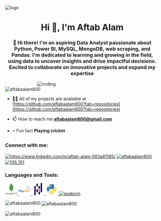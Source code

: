 ![logo](https://iabac.org/blog/uploads/images/202404/image_870x_662f73bb98010.jpg)
<h1 align="center">Hi 👋, I'm Aftab Alam</h1>
<h3 align="center">👋 Hi there! I'm an aspiring Data Analyst passionate about Python, Power BI, MySQL, MongoDB, web scraping, and Pandas. I'm dedicated to learning and growing in the field, using data to uncover insights and drive impactful decisions. Excited to collaborate on innovative projects and expand my expertise</h3>

<img align="right" alt="coding" width="400" src="https://user-images.githubusercontent.com/55389276/140866485-8fb1c876-9a8f-4d6a-98dc-08c4981eaf70.gif">

<p align="left"> <img src="https://komarev.com/ghpvc/?username=aftabaalam800&label=Profile%20views&color=0e75b6&style=flat" alt="aftabaalam800" /> </p>

- 👨‍💻 All of my projects are available at [https://github.com/aftabaalam800?tab=repositories](https://github.com/aftabaalam800?tab=repositories)

- 📫 How to reach me **aftabaalam800@gmail.com**

- ⚡ Fun fact **Playing cricket**

<h3 align="left">Connect with me:</h3>
<p align="left">
<a href="https://www.linkedin.com/in/aftab-alam-063a81185/" target="blank"><img align="center" src="https://raw.githubusercontent.com/rahuldkjain/github-profile-readme-generator/master/src/images/icons/Social/linked-in-alt.svg" alt="https://www.linkedin.com/in/aftab-alam-063a81185/" height="30" width="40" /></a>
<a href="https://www.hackerrank.com/aftabaalam800" target="blank"><img align="center" src="https://raw.githubusercontent.com/rahuldkjain/github-profile-readme-generator/master/src/images/icons/Social/hackerrank.svg" alt="aftabaalam800" height="30" width="40" /></a>
<a href="https://www.leetcode.com/f35_151" target="blank"><img align="center" src="https://raw.githubusercontent.com/rahuldkjain/github-profile-readme-generator/master/src/images/icons/Social/leet-code.svg" alt="f35_151" height="30" width="40" /></a>
</p>

<h3 align="left">Languages and Tools:</h3>
<p align="left"> <a href="https://www.mongodb.com/" target="_blank" rel="noreferrer"> <img src="https://raw.githubusercontent.com/devicons/devicon/master/icons/mongodb/mongodb-original-wordmark.svg" alt="mongodb" width="40" height="40"/> </a> <a href="https://www.mysql.com/" target="_blank" rel="noreferrer"> <img src="https://raw.githubusercontent.com/devicons/devicon/master/icons/mysql/mysql-original-wordmark.svg" alt="mysql" width="40" height="40"/> </a> <a href="https://pandas.pydata.org/" target="_blank" rel="noreferrer"> <img src="https://raw.githubusercontent.com/devicons/devicon/2ae2a900d2f041da66e950e4d48052658d850630/icons/pandas/pandas-original.svg" alt="pandas" width="40" height="40"/> </a> <a href="https://www.python.org" target="_blank" rel="noreferrer"> <img src="https://raw.githubusercontent.com/devicons/devicon/master/icons/python/python-original.svg" alt="python" width="40" height="40"/> </a> <a href="https://seaborn.pydata.org/" target="_blank" rel="noreferrer"> <img src="https://seaborn.pydata.org/_images/logo-mark-lightbg.svg" alt="seaborn" width="40" height="40"/> </a> </p>

<p><img align="left" src="https://github-readme-stats.vercel.app/api/top-langs?username=aftabaalam800&show_icons=true&locale=en&layout=compact" alt="aftabaalam800" /></p>

<p>&nbsp;<img align="center" src="https://github-readme-stats.vercel.app/api?username=aftabaalam800&show_icons=true&locale=en" alt="aftabaalam800" /></p>

<p><img align="center" src="https://github-readme-streak-stats.herokuapp.com/?user=aftabaalam800&" alt="aftabaalam800" /></p>
